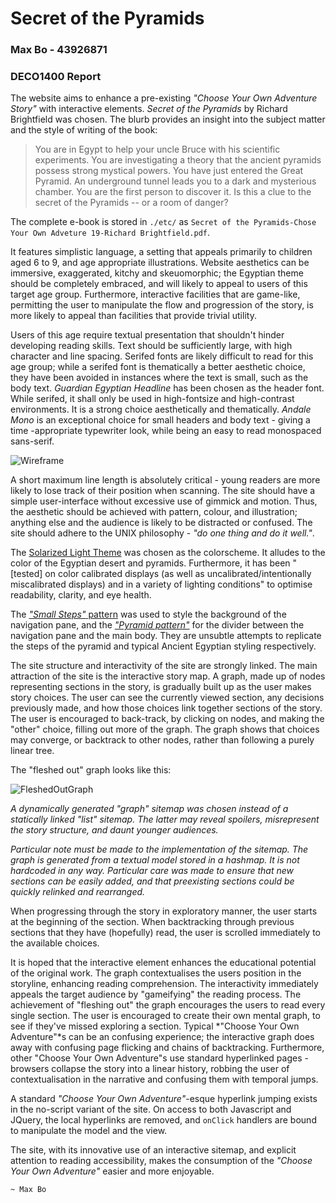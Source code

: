 
# Secret of the Pyramids
### Max Bo - 43926871
### DECO1400 Report 

The website aims to enhance a pre-existing *"Choose Your Own Adventure Story"* with interactive elements. *Secret of the Pyramids* by Richard Brightfield was chosen. The blurb provides an insight into the subject matter and the style of writing of the book:

> You are in Egypt to help your uncle Bruce with his scientific experiments. You are investigating a theory that the ancient pyramids possess strong mystical powers. You have just entered the Great Pyramid. An underground tunnel leads you to a dark and mysterious chamber. You are the first person to discover it. Is this a clue to the secret of the Pyramids -- or a room of danger?

The complete e-book is stored in `./etc/` as `Secret of the Pyramids-Chose Your Own Adveture 19-Richard Brightfield.pdf`. 

It features simplistic language, a setting that appeals primarily to children aged 6 to 9, and age appropriate illustrations. Website aesthetics can be immersive, exaggerated, kitchy and skeuomorphic; the Egyptian theme should be completely embraced, and will likely to appeal to users of this target age group. Furthermore, interactive facilities that are game-like, permitting the user to manipulate the flow and progression of the story, is more likely to appeal than facilities that provide trivial utility. 

Users of this age require textual presentation that shouldn't hinder developing reading skills. Text should be sufficiently large, with high character and line spacing. Serifed fonts are likely difficult to read for this age group; while a serifed font is thematically a better aesthetic choice, they have been avoided in instances where the text is small, such as the body text. *Guardian Egyptian Headline* has been chosen as the header font. While serifed, it shall only be used in high-fontsize and high-contrast environments. It is a strong choice aesthetically and thematically. *Andale Mono* is an exceptional choice for small headers and body text - giving a time -appropriate typewriter look, while being an easy to read monospaced sans-serif. 

![Wireframe](http://i.imgur.com/yqlPTgy.png)

A short maximum line length is absolutely critical - young readers are more likely to lose track of their position when scanning. The site should have a simple user-interface without excessive use of gimmick and motion. Thus, the aesthetic should be achieved with pattern, colour, and illustration; anything else and the audience is likely to be distracted or confused. The site should adhere to the UNIX philosophy - *"do one thing and do it well."*. 

The [Solarized Light Theme](http://ethanschoonover.com/solarized) was chosen as the colorscheme. It alludes to the color of the Egyptian desert and pyramids. Furthermore, it has been "[tested] on color calibrated displays (as well as uncalibrated/intentionally miscalibrated displays) and in a variety of lighting conditions" to optimise readability, clarity, and eye health.

The [*"Small Steps"* pattern](http://subtlepatterns.com/small-steps/) was used to style the background of the navigation pane, and the [*"Pyramid pattern"*](http://subtlepatterns.com/pyramid/) for the divider between the navigation pane and the main body. They are unsubtle attempts to replicate the steps of the pyramid and typical Ancient Egyptian styling respectively. 

The site structure and interactivity of the site are strongly linked. The main attraction of the site is the interactive story map. A graph, made up of nodes representing sections in the story, is gradually built up as the user makes story choices. The user can see the currently viewed section, any decisions previously made, and how those choices link together sections of the story. The user is encouraged to back-track, by clicking on nodes, and making the "other" choice, filling out more of the graph. The graph shows that choices may converge, or backtrack to other nodes, rather than following a purely linear tree. 

The "fleshed out" graph looks like this: 

![FleshedOutGraph](http://i.imgur.com/qlK9hWA.png)

*A dynamically generated "graph" sitemap was chosen instead of a statically linked "list" sitemap. The latter may reveal spoilers, misrepresent the story structure, and daunt younger audiences.*

*Particular note must be made to the implementation of the sitemap. The graph is generated from a textual model stored in a hashmap. It is not hardcoded in any way. Particular care was made to ensure that new sections can be easily added, and that preexisting sections could be quickly relinked and rearranged.*

When progressing through the story in exploratory manner, the user starts at the beginning of the section. When backtracking through previous sections that they have (hopefully) read, the user is scrolled immediately to the available choices.

It is hoped that the interactive element enhances the educational potential of the original work. The graph contextualises the users position in the storyline, enhancing reading comprehension. The interactivity immediately appeals the target audience by "gameifying" the reading process. The achievement of "fleshing out" the graph encourages the users to read every single section. The user is encouraged to create their own mental graph, to see if they've missed exploring a section. Typical *"Choose Your Own Adventure"*s can be an confusing experience; the interactive graph does away with confusing page flicking and chains of backtracking. Furthermore, other "Choose Your Own Adventure"s use standard hyperlinked pages - browsers collapse the story into a linear history, robbing the user of contextualisation in the narrative and confusing them with temporal jumps. 

A standard *"Choose Your Own Adventure"*-esque hyperlink jumping  exists in the no-script variant of the site. On access to both Javascript and JQuery, the local hyperlinks are removed, and `onClick` handlers are bound to manipulate the model and the view.

The site, with its innovative use of an interactive sitemap, and explicit attention to reading accessibility, makes the consumption of the *"Choose Your Own Adventure"* easier and more enjoyable.

`~ Max Bo`
